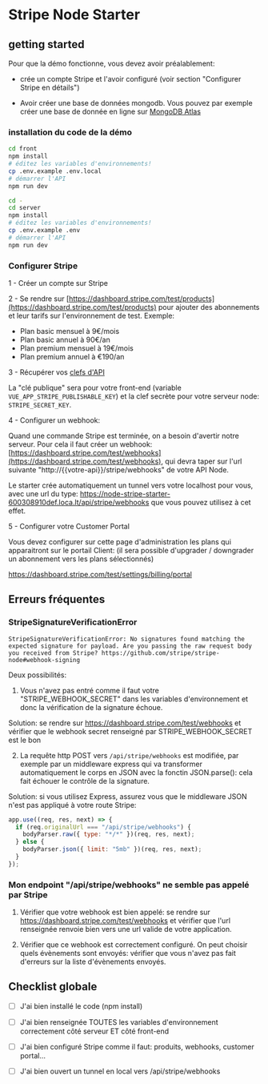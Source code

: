 # Stripe Node Starter

## getting started

Pour que la démo fonctionne, vous devez avoir préalablement:

- crée un compte Stripe et l'avoir configuré (voir section "Configurer Stripe en détails")

- Avoir créer une base de données mongodb. Vous pouvez par exemple créer une base de donnée en ligne sur [MongoDB Atlas](https://www.mongodb.com/cloud/atlas)

### installation du code de la démo

```sh
cd front
npm install
# éditez les variables d'environnements!
cp .env.example .env.local
# démarrer l'API
npm run dev

cd -
cd server
npm install
# éditez les variables d'environnements!
cp .env.example .env
# démarrer l'API
npm run dev
```

### Configurer Stripe

1 - Créer un compte sur Stripe

2 - Se rendre sur [https://dashboard.stripe.com/test/products](https://dashboard.stripe.com/test/products) pour ajouter des abonnements et leur tarifs sur l'environnement de test. Exemple:

- Plan basic mensuel à 9€/mois
- Plan basic annuel à 90€/an
- Plan premium mensuel à 19€/mois
- Plan premium annuel à €190/an

3 - Récupérer vos [clefs d'API](https://dashboard.stripe.com/test/apikeys)

La "clé publique" sera pour votre front-end (variable `VUE_APP_STRIPE_PUBLISHABLE_KEY`) et la clef secrète pour votre serveur node: `STRIPE_SECRET_KEY`.

4 - Configurer un webhook:

Quand une commande Stripe est terminée, on a besoin d'avertir notre serveur. Pour cela il faut créer un webhook: [https://dashboard.stripe.com/test/webhooks](https://dashboard.stripe.com/test/webhooks), qui devra taper sur l'url suivante "http://{{votre-api}}/stripe/webhooks" de votre API Node.

Le starter crée automatiquement un tunnel vers votre localhost pour vous, avec une url du type: https://node-stripe-starter-600308910def.loca.lt/api/stripe/webhooks que vous pouvez utilisez à cet effet.

5 - Configurer votre Customer Portal

Vous devez configurer sur cette page d'administration les plans qui apparaitront sur le portail Client: (il sera possible d'upgrader / downgrader un abonnement vers les plans sélectionnés)

https://dashboard.stripe.com/test/settings/billing/portal

## Erreurs fréquentes

### StripeSignatureVerificationError

```
StripeSignatureVerificationError: No signatures found matching the expected signature for payload. Are you passing the raw request body you received from Stripe? https://github.com/stripe/stripe-node#webhook-signing
```

Deux possibilités:

1. Vous n'avez pas entré comme il faut votre "STRIPE_WEBHOOK_SECRET" dans les variables d'environnement et donc la vérification de la signature échoue.

Solution: se rendre sur https://dashboard.stripe.com/test/webhooks et vérifier que le webhook secret renseigné par STRIPE_WEBHOOK_SECRET est le bon

2. La requête http POST vers `/api/stripe/webhooks` est modifiée, par exemple par un middleware express qui va transformer automatiquement le corps en JSON avec la fonctin JSON.parse(): cela fait échouer le contrôle de la signature.

Solution: si vous utilisez Express, assurez vous que le middleware JSON n'est pas appliqué à votre route Stripe:

```js
app.use((req, res, next) => {
  if (req.originalUrl === "/api/stripe/webhooks") {
    bodyParser.raw({ type: "*/*" })(req, res, next);
  } else {
    bodyParser.json({ limit: "5mb" })(req, res, next);
  }
});
```

### Mon endpoint "/api/stripe/webhooks" ne semble pas appelé par Stripe

1. Vérifier que votre webhook est bien appelé: se rendre sur https://dashboard.stripe.com/test/webhooks et vérifier que l'url renseignée renvoie bien vers une url valide de votre application.

2. Vérifier que ce webhook est correctement configuré. On peut choisir quels évènements sont envoyés: vérifier que vous n'avez pas fait d'erreurs sur la liste d'évènements envoyés.

## Checklist globale

-[ ] J'ai bien installé le code (npm install)

-[ ] J'ai bien renseignée TOUTES les variables d'environnement correctement côté serveur ET côté front-end

-[ ] J'ai bien configuré Stripe comme il faut: produits, webhooks, customer portal...

-[ ] J'ai bien ouvert un tunnel en local vers /api/stripe/webhooks
